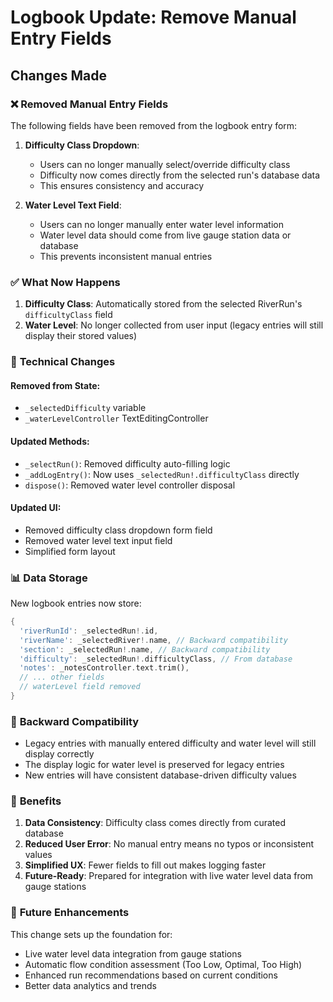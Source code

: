 # Logbook Update: Remove Manual Entry Fields

## Changes Made

### ❌ **Removed Manual Entry Fields**

The following fields have been removed from the logbook entry form:

1. **Difficulty Class Dropdown**: 
   - Users can no longer manually select/override difficulty class
   - Difficulty now comes directly from the selected run's database data
   - This ensures consistency and accuracy

2. **Water Level Text Field**:
   - Users can no longer manually enter water level information
   - Water level data should come from live gauge station data or database
   - This prevents inconsistent manual entries

### ✅ **What Now Happens**

1. **Difficulty Class**: Automatically stored from the selected RiverRun's `difficultyClass` field
2. **Water Level**: No longer collected from user input (legacy entries will still display their stored values)

### 🔧 **Technical Changes**

#### Removed from State:
- `_selectedDifficulty` variable
- `_waterLevelController` TextEditingController

#### Updated Methods:
- `_selectRun()`: Removed difficulty auto-filling logic
- `_addLogEntry()`: Now uses `_selectedRun!.difficultyClass` directly
- `dispose()`: Removed water level controller disposal

#### Updated UI:
- Removed difficulty class dropdown form field
- Removed water level text input field
- Simplified form layout

### 📊 **Data Storage**

New logbook entries now store:
```dart
{
  'riverRunId': _selectedRun!.id,
  'riverName': _selectedRiver!.name, // Backward compatibility
  'section': _selectedRun!.name, // Backward compatibility  
  'difficulty': _selectedRun!.difficultyClass, // From database
  'notes': _notesController.text.trim(),
  // ... other fields
  // waterLevel field removed
}
```

### 🔄 **Backward Compatibility**

- Legacy entries with manually entered difficulty and water level will still display correctly
- The display logic for water level is preserved for legacy entries
- New entries will have consistent database-driven difficulty values

### 🎯 **Benefits**

1. **Data Consistency**: Difficulty class comes directly from curated database
2. **Reduced User Error**: No manual entry means no typos or inconsistent values
3. **Simplified UX**: Fewer fields to fill out makes logging faster
4. **Future-Ready**: Prepared for integration with live water level data from gauge stations

### 🚀 **Future Enhancements**

This change sets up the foundation for:
- Live water level data integration from gauge stations
- Automatic flow condition assessment (Too Low, Optimal, Too High)
- Enhanced run recommendations based on current conditions
- Better data analytics and trends